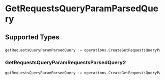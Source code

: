 # GetRequestsQueryParamParsedQuery


## Supported Types

### 

```go
getRequestsQueryParamParsedQuery := operations.CreateGetRequestsQueryParamParsedQueryStr(string{/* values here */})
```

### GetRequestsQueryParamRequestsParsedQuery2

```go
getRequestsQueryParamParsedQuery := operations.CreateGetRequestsQueryParamParsedQueryGetRequestsQueryParamRequestsParsedQuery2(operations.GetRequestsQueryParamRequestsParsedQuery2{/* values here */})
```

